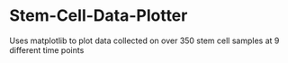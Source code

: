 # Stem-Cell-Data-Plotter
Uses matplotlib to plot data collected on over 350 stem cell samples at 9 different time points
